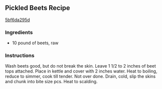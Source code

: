 ## Pickled Beets Recipe

[5bf6da295d](http://cookeatshare.com/recipes/pickled-beets-16677)

### Ingredients

 - 10 pound of beets, raw

### Instructions

Wash beets good, but do not break the skin. Leave 1 1/2 to 2 inches of beet tops attached. Place in kettle and cover with 2 inches water. Heat to boiling, reduce to simmer, cook till tender. Not over done. Drain, cold, slip the skins and chunk into bite size pcs. Heat to scalding.